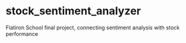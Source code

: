 # stock_sentiment_analyzer
Flatiron School final project, connecting sentiment analysis with stock performance
